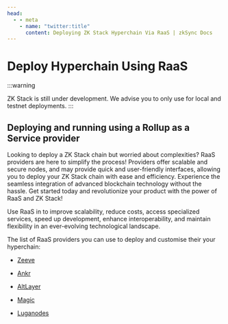 ```yaml
---
head:
  - - meta
    - name: "twitter:title"
      content: Deploying ZK Stack Hyperchain Via RaaS | zkSync Docs
---
```


# Deploy Hyperchain Using RaaS

:::warning

ZK Stack is still under development. We advise you to only use for local and testnet deployments.
:::

## Deploying and running using a Rollup as a Service provider

Looking to deploy a ZK Stack chain but worried about complexities? RaaS providers are here to simplify the process! Providers offer scalable and secure nodes, and may provide quick and user-friendly interfaces, allowing you to deploy your ZK Stack chain with ease and efficiency. Experience the seamless integration of advanced blockchain technology without the hassle. Get started today and revolutionize your product with the power of RaaS and ZK Stack!

Use RaaS in to improve scalability, reduce costs, access specialized services, speed up development, enhance interoperability, and maintain flexibility in an ever-evolving technological landscape.

The list of RaaS providers you can use to deploy and customise their your hyperchain:

<!-- * [Caldera](https://www.caldera.xyz/) -->

- [Zeeve](https://www.zeeve.io/appchains/zksync-hyperchains-zkrollups/)

- [Ankr](https://azuremarketplace.microsoft.com/en-us/marketplace/apps/ankrpbc1684783099666.ankr_appchains?tab=Overview/)

- [AltLayer](https://altlayer.io/raas)

- [Magic](https://magic.link/docs/blockchains/other-chains/evm/zksync)

- [Luganodes](https://www.luganodes.com/product/zkraas/)
